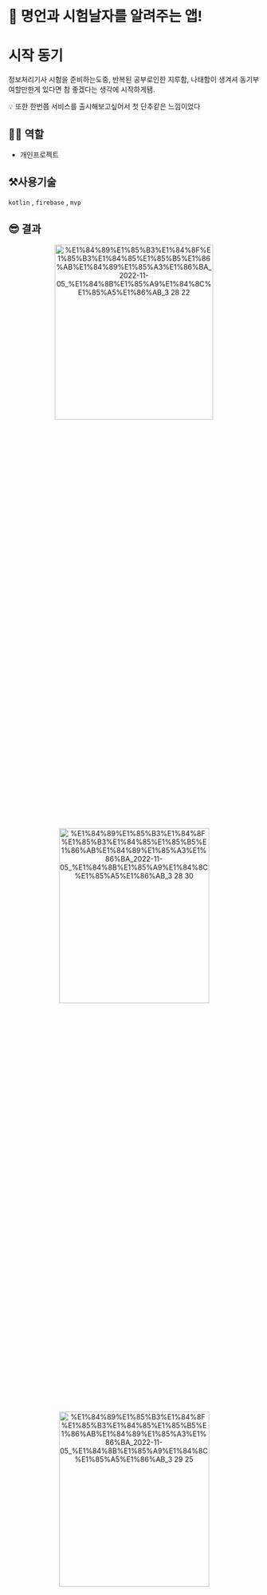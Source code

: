 # 🔔 명언과 시험날자를 알려주는 앱!

# 시작 동기

정보처리기사 시험을 준비하는도중, 반복된 공부로인한 지루함, 나태함이 생겨셔 동기부여할만한게 있다면 참 좋겠다는 생각에 시작하게됌.

<aside>
💡 또한 한번쯤 서비스를 출시해보고싶어서 첫 단추같은 느낌이었다

</aside>

## ✋🏼 역할

- 개인프로젝트


## ⚒사용기술

`kotlin` , `firebase` , `mvp` 


## 😎 결과
<p align="center">
<img width="318" alt="%E1%84%89%E1%85%B3%E1%84%8F%E1%85%B3%E1%84%85%E1%85%B5%E1%86%AB%E1%84%89%E1%85%A3%E1%86%BA_2022-11-05_%E1%84%8B%E1%85%A9%E1%84%8C%E1%85%A5%E1%86%AB_3 28 22" src="https://user-images.githubusercontent.com/83321146/200812366-2ec6eee0-ffe8-458f-ac3b-d7e12edeeb21.png" width="20%" height="30%">
<img width="301" alt="%E1%84%89%E1%85%B3%E1%84%8F%E1%85%B3%E1%84%85%E1%85%B5%E1%86%AB%E1%84%89%E1%85%A3%E1%86%BA_2022-11-05_%E1%84%8B%E1%85%A9%E1%84%8C%E1%85%A5%E1%86%AB_3 28 30" src="https://user-images.githubusercontent.com/83321146/200812373-45299901-eb94-44b3-b028-30d7cc0fb48b.png" width="20%" height="30%">
<img width="301" alt="%E1%84%89%E1%85%B3%E1%84%8F%E1%85%B3%E1%84%85%E1%85%B5%E1%86%AB%E1%84%89%E1%85%A3%E1%86%BA_2022-11-05_%E1%84%8B%E1%85%A9%E1%84%8C%E1%85%A5%E1%86%AB_3 29 25" src="https://user-images.githubusercontent.com/83321146/200812376-ec18fe08-1bcc-41de-ada9-9abc411675be.png" width="20%" height="30%">
</p>

